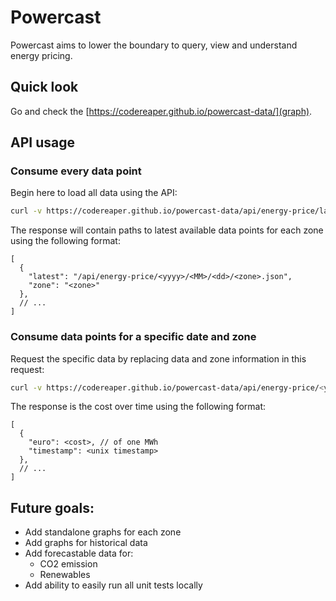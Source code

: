 # Powercast

Powercast aims to lower the boundary to query, view and understand energy pricing.

## Quick look

Go and check the [https://codereaper.github.io/powercast-data/](graph).

## API usage

### Consume every data point

Begin here to load all data using the API:

```sh
curl -v https://codereaper.github.io/powercast-data/api/energy-price/latest.json
```

The response will contain paths to latest available data points for each zone using the following format:

```jsonc
[
  {
    "latest": "/api/energy-price/<yyyy>/<MM>/<dd>/<zone>.json",
    "zone": "<zone>"
  },
  // ...
]
```

### Consume data points for a specific date and zone

Request the specific data by replacing data and zone information in this request:

```sh
curl -v https://codereaper.github.io/powercast-data/api/energy-price/<yyyy>/<MM>/<dd>/<zone>.json
```

The response is the cost over time using the following format:

```jsonc
[
  {
    "euro": <cost>, // of one MWh
    "timestamp": <unix timestamp>
  },
  // ...
]
```

## Future goals:

- Add standalone graphs for each zone
- Add graphs for historical data
- Add forecastable data for:
  - CO2 emission
  - Renewables
- Add ability to easily run all unit tests locally
